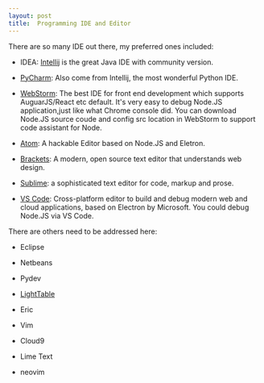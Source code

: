 ```yaml
---
layout: post
title:  Programming IDE and Editor
---
```

There are so many IDE out there, my preferred ones included:

* IDEA: [Intellij](https://www.jetbrains.com/idea/?utm_expid=85132606-37.5-enLWJnTxyshuS9opeVLA.0) is the great Java IDE with community version.

* [PyCharm](http://www.jetbrains.com/pycharm/): Also come from Intellij, the most wonderful Python IDE.

* [WebStorm](https://www.jetbrains.com/webstorm/): The best IDE for front end development which supports AuguarJS/React etc default. It's very easy to debug Node.JS application,just like what Chrome console did. You can download Node.JS source coude and config src location in WebStorm to support code assistant for Node.

* [Atom](https://atom.io/): A hackable Editor based on Node.JS and Eletron.

* [Brackets](http://brackets.io/): A modern, open source text editor that understands web design.

* [Sublime](http://www.sublimetext.com/): a sophisticated text editor for code, markup and prose.

* [VS Code](https://code.visualstudio.com/): Cross-platform editor to build and debug modern web and cloud applications, based on Electron by Microsoft. You could debug Node.JS via VS Code.



There are others need to be addressed here:

* Eclipse

* Netbeans

* Pydev

* [LightTable](https://github.com/LightTable/LightTable)

* Eric

* Vim

* Cloud9

* Lime Text

* neovim
